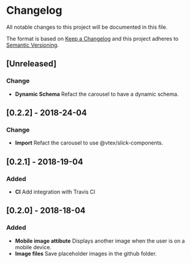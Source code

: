 # Changelog

All notable changes to this project will be documented in this file.

The format is based on [Keep a Changelog](http://keepachangelog.com/en/1.0.0/)
and this project adheres to [Semantic Versioning](http://semver.org/spec/v2.0.0.html).

## [Unreleased]

### Change

* **Dynamic Schema** Refact the carousel to have a dynamic schema.

## [0.2.2] - 2018-24-04

### Change

* **Import** Refact the carousel to use @vtex/slick-components.

## [0.2.1] - 2018-19-04

### Added

* **CI** Add integration with Travis CI

## [0.2.0] - 2018-18-04

### Added

* **Mobile image attibute** Displays another image when the user is on a mobile device.
* **Image files** Save placeholder images in the github folder.
